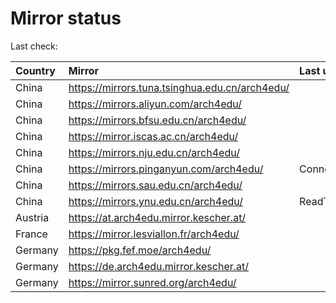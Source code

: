 <script src="./time.js"></script>
# Mirror status
Last check: <script type="text/javascript">localize(1679714333.23821);</script>

|Country|Mirror|Last update|
|:------|:-----|:----------|
|China|https://mirrors.tuna.tsinghua.edu.cn/arch4edu/|<script type="text/javascript">localize(1679682649);</script>|
|China|https://mirrors.aliyun.com/arch4edu/|<script type="text/javascript">localize(1679682649);</script>|
|China|https://mirrors.bfsu.edu.cn/arch4edu/|<script type="text/javascript">localize(1679682649);</script>|
|China|https://mirror.iscas.ac.cn/arch4edu/|<script type="text/javascript">localize(1679682649);</script>|
|China|https://mirrors.nju.edu.cn/arch4edu/|<script type="text/javascript">localize(1679644604);</script>|
|China|https://mirrors.pinganyun.com/arch4edu/|ConnectionError|
|China|https://mirrors.sau.edu.cn/arch4edu/|<script type="text/javascript">localize(1673850842);</script>|
|China|https://mirrors.ynu.edu.cn/arch4edu/|ReadTimeout|
|Austria|https://at.arch4edu.mirror.kescher.at/|<script type="text/javascript">localize(1679682649);</script>|
|France|https://mirror.lesviallon.fr/arch4edu/|<script type="text/javascript">localize(1679682649);</script>|
|Germany|https://pkg.fef.moe/arch4edu/|<script type="text/javascript">localize(1679682649);</script>|
|Germany|https://de.arch4edu.mirror.kescher.at/|<script type="text/javascript">localize(1679682649);</script>|
|Germany|https://mirror.sunred.org/arch4edu/|<script type="text/javascript">localize(1679682649);</script>|

<script src="./tablefilter/tablefilter.js"></script>
<script src="./table.js"></script>